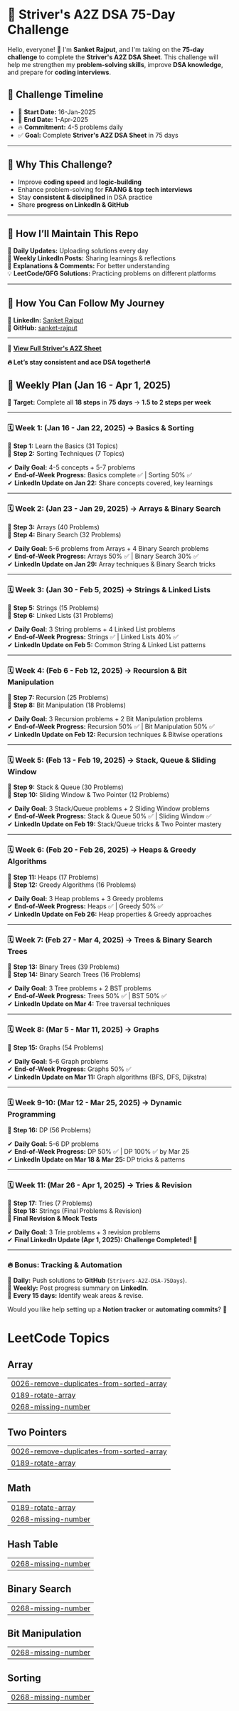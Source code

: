 # 🚀 Striver's A2Z DSA 75-Day Challenge  

Hello, everyone! 👋 I'm **Sanket Rajput**, and I'm taking on the **75-day challenge** to complete the **Striver's A2Z DSA Sheet**. This challenge will help me strengthen my **problem-solving skills**, improve **DSA knowledge**, and prepare for **coding interviews**.  

## 📅 **Challenge Timeline**  
- 📆 **Start Date:** 16-Jan-2025  
- 🏁 **End Date:** 1-Apr-2025  
- 🔥 **Commitment:** 4-5 problems daily  
- ✅ **Goal:** Complete **Striver's A2Z DSA Sheet** in 75 days  

---

## 📌 **Why This Challenge?**  
- Improve **coding speed** and **logic-building**  
- Enhance problem-solving for **FAANG & top tech interviews**  
- Stay **consistent & disciplined** in DSA practice  
- Share **progress on LinkedIn & GitHub**  

---

## 📂 **How I’ll Maintain This Repo**  
📌 **Daily Updates:** Uploading solutions every day  
📢 **Weekly LinkedIn Posts:** Sharing learnings & reflections  
📝 **Explanations & Comments:** For better understanding  
💡 **LeetCode/GFG Solutions:** Practicing problems on different platforms  

---

## 🚀 **How You Can Follow My Journey**  
🌟 **LinkedIn:** [Sanket Rajput](https://www.linkedin.com/in/sanket-rajput-1b522b240/)  
📂 **GitHub:** [sanket-rajput](https://github.com/sanket-rajput)  

---

🔗 **[View Full Striver's A2Z Sheet](https://takeuforward.org/strivers-a2z-dsa-course/strivers-a2z-dsa-course-sheet-2/)**  

**🔥 Let’s stay consistent and ace DSA together!🔥**  










## **📅 Weekly Plan (Jan 16 - Apr 1, 2025)**
🚀 **Target:** Complete all **18 steps** in **75 days** → **1.5 to 2 steps per week**  

---

### **🗓 Week 1: (Jan 16 - Jan 22, 2025) → Basics & Sorting**  
🔹 **Step 1:** Learn the Basics (31 Topics)  
🔹 **Step 2:** Sorting Techniques (7 Topics)  

✔ **Daily Goal:** 4-5 concepts + 5-7 problems  
✔ **End-of-Week Progress:** Basics complete ✅ | Sorting 50% ✅  
✔ **LinkedIn Update on Jan 22:** Share concepts covered, key learnings  

---

### **🗓 Week 2: (Jan 23 - Jan 29, 2025) → Arrays & Binary Search**  
🔹 **Step 3:** Arrays (40 Problems)  
🔹 **Step 4:** Binary Search (32 Problems)  

✔ **Daily Goal:** 5-6 problems from Arrays + 4 Binary Search problems  
✔ **End-of-Week Progress:** Arrays 50% ✅ | Binary Search 30% ✅  
✔ **LinkedIn Update on Jan 29:** Array techniques & Binary Search tricks  

---

### **🗓 Week 3: (Jan 30 - Feb 5, 2025) → Strings & Linked Lists**  
🔹 **Step 5:** Strings (15 Problems)  
🔹 **Step 6:** Linked Lists (31 Problems)  

✔ **Daily Goal:** 3 String problems + 4 Linked List problems  
✔ **End-of-Week Progress:** Strings ✅ | Linked Lists 40% ✅  
✔ **LinkedIn Update on Feb 5:** Common String & Linked List patterns  

---

### **🗓 Week 4: (Feb 6 - Feb 12, 2025) → Recursion & Bit Manipulation**  
🔹 **Step 7:** Recursion (25 Problems)  
🔹 **Step 8:** Bit Manipulation (18 Problems)  

✔ **Daily Goal:** 3 Recursion problems + 2 Bit Manipulation problems  
✔ **End-of-Week Progress:** Recursion 50% ✅ | Bit Manipulation 50% ✅  
✔ **LinkedIn Update on Feb 12:** Recursion techniques & Bitwise operations  

---

### **🗓 Week 5: (Feb 13 - Feb 19, 2025) → Stack, Queue & Sliding Window**  
🔹 **Step 9:** Stack & Queue (30 Problems)  
🔹 **Step 10:** Sliding Window & Two Pointer (12 Problems)  

✔ **Daily Goal:** 3 Stack/Queue problems + 2 Sliding Window problems  
✔ **End-of-Week Progress:** Stack & Queue 50% ✅ | Sliding Window ✅  
✔ **LinkedIn Update on Feb 19:** Stack/Queue tricks & Two Pointer mastery  

---

### **🗓 Week 6: (Feb 20 - Feb 26, 2025) → Heaps & Greedy Algorithms**  
🔹 **Step 11:** Heaps (17 Problems)  
🔹 **Step 12:** Greedy Algorithms (16 Problems)  

✔ **Daily Goal:** 3 Heap problems + 3 Greedy problems  
✔ **End-of-Week Progress:** Heaps ✅ | Greedy 50% ✅  
✔ **LinkedIn Update on Feb 26:** Heap properties & Greedy approaches  

---

### **🗓 Week 7: (Feb 27 - Mar 4, 2025) → Trees & Binary Search Trees**  
🔹 **Step 13:** Binary Trees (39 Problems)  
🔹 **Step 14:** Binary Search Trees (16 Problems)  

✔ **Daily Goal:** 3 Tree problems + 2 BST problems  
✔ **End-of-Week Progress:** Trees 50% ✅ | BST 50% ✅  
✔ **LinkedIn Update on Mar 4:** Tree traversal techniques  

---

### **🗓 Week 8: (Mar 5 - Mar 11, 2025) → Graphs**  
🔹 **Step 15:** Graphs (54 Problems)  

✔ **Daily Goal:** 5-6 Graph problems  
✔ **End-of-Week Progress:** Graphs 50% ✅  
✔ **LinkedIn Update on Mar 11:** Graph algorithms (BFS, DFS, Dijkstra)  

---

### **🗓 Week 9-10: (Mar 12 - Mar 25, 2025) → Dynamic Programming**  
🔹 **Step 16:** DP (56 Problems)  

✔ **Daily Goal:** 5-6 DP problems  
✔ **End-of-Week Progress:** DP 50% ✅ | DP 100% ✅ by Mar 25  
✔ **LinkedIn Update on Mar 18 & Mar 25:** DP tricks & patterns  

---

### **🗓 Week 11: (Mar 26 - Apr 1, 2025) → Tries & Revision**  
🔹 **Step 17:** Tries (7 Problems)  
🔹 **Step 18:** Strings (Final Problems & Revision)  
🔹 **Final Revision & Mock Tests**  

✔ **Daily Goal:** 3 Trie problems + 3 revision problems  
✔ **Final LinkedIn Update (Apr 1, 2025):** **Challenge Completed! 🎉**  

---

### **🔥 Bonus: Tracking & Automation**  
📌 **Daily:** Push solutions to **GitHub** (`Strivers-A2Z-DSA-75Days`).  
📌 **Weekly:** Post progress summary on **LinkedIn**.  
📌 **Every 15 days:** Identify weak areas & revise.  

Would you like help setting up a **Notion tracker** or **automating commits**? 🚀

<!---LeetCode Topics Start-->
# LeetCode Topics
## Array
|  |
| ------- |
| [0026-remove-duplicates-from-sorted-array](https://github.com/sanket-rajput/75-Days-DSA/tree/master/0026-remove-duplicates-from-sorted-array) |
| [0189-rotate-array](https://github.com/sanket-rajput/75-Days-DSA/tree/master/0189-rotate-array) |
| [0268-missing-number](https://github.com/sanket-rajput/75-Days-DSA/tree/master/0268-missing-number) |
## Two Pointers
|  |
| ------- |
| [0026-remove-duplicates-from-sorted-array](https://github.com/sanket-rajput/75-Days-DSA/tree/master/0026-remove-duplicates-from-sorted-array) |
| [0189-rotate-array](https://github.com/sanket-rajput/75-Days-DSA/tree/master/0189-rotate-array) |
## Math
|  |
| ------- |
| [0189-rotate-array](https://github.com/sanket-rajput/75-Days-DSA/tree/master/0189-rotate-array) |
| [0268-missing-number](https://github.com/sanket-rajput/75-Days-DSA/tree/master/0268-missing-number) |
## Hash Table
|  |
| ------- |
| [0268-missing-number](https://github.com/sanket-rajput/75-Days-DSA/tree/master/0268-missing-number) |
## Binary Search
|  |
| ------- |
| [0268-missing-number](https://github.com/sanket-rajput/75-Days-DSA/tree/master/0268-missing-number) |
## Bit Manipulation
|  |
| ------- |
| [0268-missing-number](https://github.com/sanket-rajput/75-Days-DSA/tree/master/0268-missing-number) |
## Sorting
|  |
| ------- |
| [0268-missing-number](https://github.com/sanket-rajput/75-Days-DSA/tree/master/0268-missing-number) |
<!---LeetCode Topics End-->